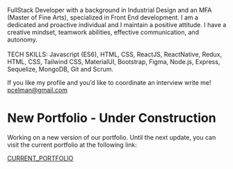 FullStack Developer with a background in Industrial Design and an MFA (Master of Fine Arts), specialized in Front End development. I am a dedicated and proactive individual and I maintain a positive attitude. I have a creative mindset, teamwork abilities, effective communication, and autonomy. </br></br>
TECH SKILLS: Javascript (ES6), HTML, CSS, ReactJS, ReactNative, Redux, HTML, CSS, Tailwind CSS, MaterialUI, Bootstrap, Figma, Node.js, Express, Sequelize, MongoDB, Git and Scrum.</br>







If you like my profile and you’d like to coordinate an interview write me!
pcelman@gmail.com
  
# New Portfolio - Under Construction

Working on a new version of our portfolio. Until the next update, you can visit the current portfolio at the following link:


[CURRENT_PORTFOLIO](https://paulacelman-portfolio.vercel.app/)
